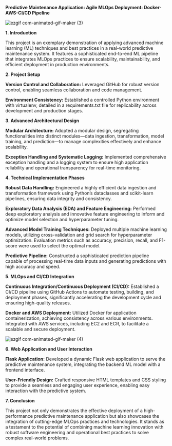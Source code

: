 **Predictive Maintenance Application: Agile MLOps Deployment: Docker-AWS-CI/CD Pipeline**

![ezgif com-animated-gif-maker (3)](https://github.com/Abhi0323/Agile-MLOps-Deployment-Docker-AWS-CI-CD-Pipeline/assets/112967999/c215775e-0e0c-41ee-9d88-102c3a284267)

**1. Introduction**

This project is an exemplary demonstration of applying advanced machine learning (ML) techniques and best practices in a real-world predictive maintenance system. It features a sophisticated end-to-end ML pipeline that integrates MLOps practices to ensure scalability, maintainability, and efficient deployment in production environments.


**2. Project Setup**

**Version Control and Collaboration:** Leveraged GitHub for robust version control, enabling seamless collaboration and code management.

**Environment Consistency:** Established a controlled Python environment with virtualenv, detailed in a requirements.txt file for replicability across development and production stages.


**3. Advanced Architectural Design**

**Modular Architecture:** Adopted a modular design, segregating functionalities into distinct modules—data ingestion, transformation, model training, and prediction—to manage complexities effectively and enhance scalability.

**Exception Handling and Systematic Logging:** Implemented comprehensive exception handling and a logging system to ensure high application reliability and operational transparency for real-time monitoring.


**4. Technical Implementation Phases**

**Robust Data Handling:** Engineered a highly efficient data ingestion and transformation framework using Python’s dataclasses and scikit-learn pipelines, ensuring data integrity and consistency.

**Exploratory Data Analysis (EDA) and Feature Engineering:** Performed deep exploratory analysis and innovative feature engineering to inform and optimize model selection and hyperparameter tuning.

**Advanced Model Training Techniques:** Deployed multiple machine learning models, utilizing cross-validation and grid search for hyperparameter optimization. Evaluation metrics such as accuracy, precision, recall, and F1-score were used to select the optimal model.

**Predictive Pipeline:** Constructed a sophisticated prediction pipeline capable of processing real-time data inputs and generating predictions with high accuracy and speed.


**5. MLOps and CI/CD Integration**

**Continuous Integration/Continuous Deployment (CI/CD):** Established a CI/CD pipeline using GitHub Actions to automate testing, building, and deployment phases, significantly accelerating the development cycle and ensuring high-quality releases.

**Docker and AWS Deployment:** Utilized Docker for application containerization, achieving consistency across various environments. Integrated with AWS services, including EC2 and ECR, to facilitate a scalable and secure deployment.

![ezgif com-animated-gif-maker (4)](https://github.com/Abhi0323/Agile-MLOps-Deployment-Docker-AWS-CI-CD-Pipeline/assets/112967999/8d683ee0-cf52-4c2b-9243-1bfcf6936fce)


**6. Web Application and User Interaction**

**Flask Application:** Developed a dynamic Flask web application to serve the predictive maintenance system, integrating the backend ML model with a frontend interface.

**User-Friendly Design:** Crafted responsive HTML templates and CSS styling to provide a seamless and engaging user experience, enabling easy interaction with the predictive system.


**7. Conclusion**

This project not only demonstrates the effective deployment of a high-performance predictive maintenance application but also showcases the integration of cutting-edge MLOps practices and technologies. It stands as a testament to the potential of combining machine learning innovation with robust software engineering and operational best practices to solve complex real-world problems.
